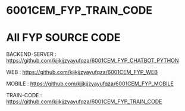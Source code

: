 # 6001CEM_FYP_TRAIN_CODE

# All FYP SOURCE CODE
BACKEND-SERVER : https://github.com/kjjkjjzyayufqza/6001CEM_FYP_CHATBOT_PYTHON

WEB : https://github.com/kjjkjjzyayufqza/6001CEM_FYP_WEB

MOBILE : https://github.com/kjjkjjzyayufqza/6001CEM_FYP_MOBILE

TRAIN-CODE : https://github.com/kjjkjjzyayufqza/6001CEM_FYP_TRAIN_CODE

